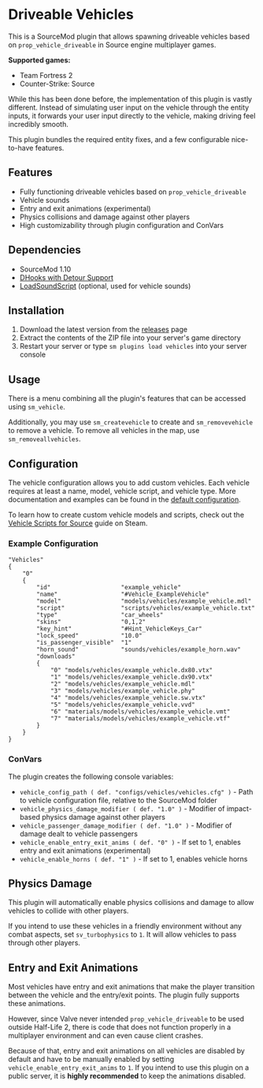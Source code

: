 # Driveable Vehicles

This is a SourceMod plugin that allows spawning driveable vehicles based on `prop_vehicle_driveable` in Source engine
multiplayer games.

**Supported games:**

* Team Fortress 2
* Counter-Strike: Source

While this has been done before, the implementation of this plugin is vastly different. Instead of simulating user input
on the vehicle through the entity inputs, it forwards your user input directly to the vehicle, making driving feel
incredibly smooth.

This plugin bundles the required entity fixes, and a few configurable nice-to-have features.

## Features

* Fully functioning driveable vehicles based on `prop_vehicle_driveable`
* Vehicle sounds
* Entry and exit animations (experimental)
* Physics collisions and damage against other players
* High customizability through plugin configuration and ConVars

## Dependencies

* SourceMod 1.10
* [DHooks with Detour Support](https://github.com/peace-maker/DHooks2)
* [LoadSoundScript](https://github.com/haxtonsale/LoadSoundScript) (optional, used for vehicle sounds)

## Installation

1. Download the latest version from the [releases](https://github.com/Mikusch/mp-vehicles/releases) page
2. Extract the contents of the ZIP file into your server's game directory
3. Restart your server or type `sm plugins load vehicles` into your server console

## Usage

There is a menu combining all the plugin's features that can be accessed using `sm_vehicle`.

Additionally, you may use `sm_createvehicle` to create and `sm_removevehicle` to remove a vehicle. To remove all
vehicles in the map, use `sm_removeallvehicles`.

## Configuration

The vehicle configuration allows you to add custom vehicles. Each vehicle requires at least a name, model, vehicle
script, and vehicle type. More documentation and examples can be found in
the [default configuration](/addons/sourcemod/configs/vehicles/vehicles.cfg).

To learn how to create custom vehicle models and scripts, check out
the [Vehicle Scripts for Source](https://steamcommunity.com/sharedfiles/filedetails/?id=1373837962) guide on Steam.

### Example Configuration

```
"Vehicles"
{
	"0"
	{
		"id"					"example_vehicle"
		"name"					"#Vehicle_ExampleVehicle"
		"model"					"models/vehicles/example_vehicle.mdl"
		"script"				"scripts/vehicles/example_vehicle.txt"
		"type"					"car_wheels"
		"skins"					"0,1,2"
		"key_hint"				"#Hint_VehicleKeys_Car"
		"lock_speed"			"10.0"
		"is_passenger_visible"	"1"
		"horn_sound"			"sounds/vehicles/example_horn.wav"
		"downloads"
		{
			"0"	"models/vehicles/example_vehicle.dx80.vtx"
			"1"	"models/vehicles/example_vehicle.dx90.vtx"
			"2"	"models/vehicles/example_vehicle.mdl"
			"3"	"models/vehicles/example_vehicle.phy"
			"4"	"models/vehicles/example_vehicle.sw.vtx"
			"5"	"models/vehicles/example_vehicle.vvd"
			"6"	"materials/models/vehicles/example_vehicle.vmt"
			"7"	"materials/models/vehicles/example_vehicle.vtf"
		}
	}
}
```

### ConVars

The plugin creates the following console variables:

* `vehicle_config_path ( def. "configs/vehicles/vehicles.cfg" )` - Path to vehicle configuration file, relative to the SourceMod folder
* `vehicle_physics_damage_modifier ( def. "1.0" )` - Modifier of impact-based physics damage against other players
* `vehicle_passenger_damage_modifier ( def. "1.0" )` - Modifier of damage dealt to vehicle passengers
* `vehicle_enable_entry_exit_anims ( def. "0" )` - If set to 1, enables entry and exit animations (experimental)
* `vehicle_enable_horns ( def. "1" )` - If set to 1, enables vehicle horns

## Physics Damage

This plugin will automatically enable physics collisions and damage to allow vehicles to collide with other players.

If you intend to use these vehicles in a friendly environment without any combat aspects, set `sv_turbophysics` to `1`.
It will allow vehicles to pass through other players.

## Entry and Exit Animations

Most vehicles have entry and exit animations that make the player transition between the vehicle and the entry/exit
points. The plugin fully supports these animations.

However, since Valve never intended `prop_vehicle_driveable` to be used outside Half-Life 2, there is code that does not
function properly in a multiplayer environment and can even cause client crashes.

Because of that, entry and exit animations on all vehicles are disabled by default and have to be manually enabled by
setting `vehicle_enable_entry_exit_anims` to `1`. If you intend to use this plugin on a public server, it is **highly
recommended** to keep the animations disabled.

